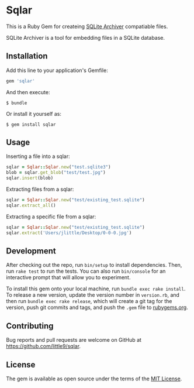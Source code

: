 # Sqlar

This is a Ruby Gem for createing [SQLite Archiver](https://www.sqlite.org/sqlar) compatiable files.

SQLite Archiver is a tool for embedding files in a SQLite database. 

## Installation

Add this line to your application's Gemfile:

```ruby
gem 'sqlar'
```

And then execute:

    $ bundle

Or install it yourself as:

    $ gem install sqlar

## Usage

Inserting a file into a sqlar:

```ruby
sqlar = Sqlar::Sqlar.new("test.sqlite3")
blob = sqlar.get_blob("test/test.jpg")
sqlar.insert(blob)	
```
Extracting files from a sqlar:
```ruby
sqlar = Sqlar::Sqlar.new("test/existing_test.sqlite")
sqlar.extract_all()
```

Extracting a specific file from a sqlar:

```ruby
sqlar = Sqlar::Sqlar.new("test/existing_test.sqlite")
sqlar.extract('Users/jlittle/Desktop/0-0-0.jpg')
```

## Development

After checking out the repo, run `bin/setup` to install dependencies. Then, run `rake test` to run the tests. You can also run `bin/console` for an interactive prompt that will allow you to experiment.

To install this gem onto your local machine, run `bundle exec rake install`. To release a new version, update the version number in `version.rb`, and then run `bundle exec rake release`, which will create a git tag for the version, push git commits and tags, and push the `.gem` file to [rubygems.org](https://rubygems.org).

## Contributing

Bug reports and pull requests are welcome on GitHub at https://github.com/little9/sqlar.


## License

The gem is available as open source under the terms of the [MIT License](http://opensource.org/licenses/MIT).

